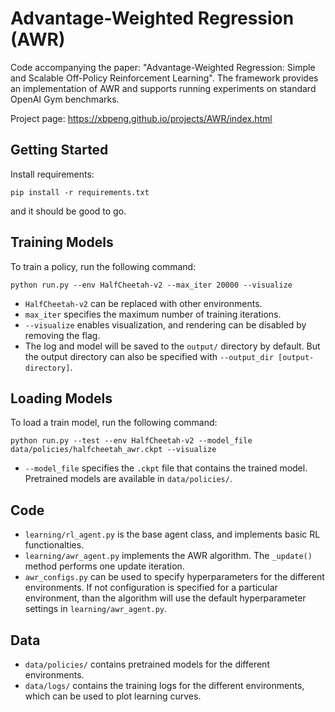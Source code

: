 # Advantage-Weighted Regression (AWR)

Code accompanying the paper:
"Advantage-Weighted Regression: Simple and Scalable Off-Policy Reinforcement Learning".
The framework provides an implementation of AWR and supports running experiments on standard OpenAI Gym benchmarks.

Project page: https://xbpeng.github.io/projects/AWR/index.html

## Getting Started

Install requirements:

`pip install -r requirements.txt`

and it should be good to go.

## Training Models

To train a policy, run the following command:

``python run.py --env HalfCheetah-v2 --max_iter 20000 --visualize``

- `HalfCheetah-v2` can be replaced with other environments.
- `max_iter` specifies the maximum number of training iterations.
- `--visualize` enables visualization, and rendering can be disabled by removing the flag.
- The log and model will be saved to the `output/` directory by default. But the output directory can also be specified with `--output_dir [output-directory]`.

## Loading Models

To load a train model, run the following command:

``python run.py --test --env HalfCheetah-v2 --model_file data/policies/halfcheetah_awr.ckpt --visualize``

- `--model_file` specifies the `.ckpt` file that contains the trained model. Pretrained models are available in `data/policies/`.

## Code

- `learning/rl_agent.py` is the base agent class, and implements basic RL functionalties.
- `learning/awr_agent.py` implements the AWR algorithm. The `_update()` method performs one update iteration.
- `awr_configs.py` can be used to specify hyperparameters for the different environments. If not configuration is specified for a particular environment, than the algorithm will use the default hyperparameter settings in `learning/awr_agent.py`.

## Data
- `data/policies/` contains pretrained models for the different environments.
- `data/logs/` contains the training logs for the different environments, which can be used to plot learning curves.
